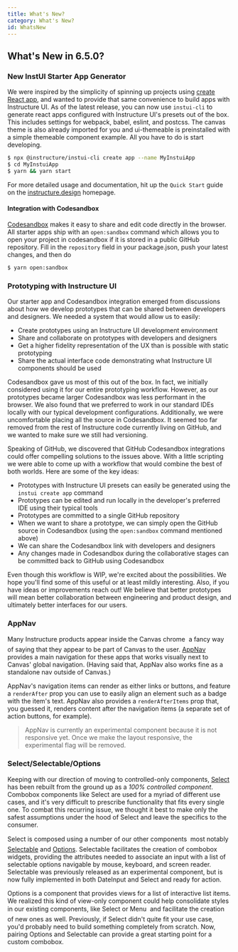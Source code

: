 ```yaml
---
title: What's New?
category: What's New?
id: WhatsNew
---
```


## What's New in 6.5.0?

### New InstUI Starter App Generator
We were inspired by the simplicity of spinning up projects using [create React app](https://github.com/facebook/create-react-app), and wanted to provide that same convenience to build apps with Instructure UI. As of the latest release, you can now use `instui-cli` to generate react apps configured with Instructure UI's presets out of the box. This includes settings for webpack, babel, eslint, and postcss. The canvas theme is also already imported for you and ui-themeable is preinstalled with a simple themeable component example. All you have to do is start developing.

```bash
$ npx @instructure/instui-cli create app --name MyInstuiApp
$ cd MyInstuiApp
$ yarn && yarn start
```

For more detailed usage and documentation, hit up the `Quick Start` guide on the [instructure.design](#) homepage.

#### Integration with Codesandbox

[Codesandbox](https://codesandbox.io) makes it easy to share and edit code directly in the browser. All starter apps ship with an `open:sandbox` command which allows you to open your project in codesandbox if it is stored in a public GitHub repository. Fill in the `repository` field in your package.json, push your latest changes, and then do

```bash
$ yarn open:sandbox
```

### Prototyping with Instructure UI

Our starter app and Codesandbox integration emerged from discussions about how we develop
prototypes that can be shared between developers and designers. We needed a system that would
allow us to easily:
* Create prototypes using an Instructure UI development environment
* Share and collaborate on prototypes with developers and designers
* Get a higher fidelity representation of the UX than is possible with static prototyping
* Share the actual interface code demonstrating what Instructure UI components should be used

Codesandbox gave us most of this out of the box. In fact, we initially considered using
it for our entire prototyping workflow. However, as our prototypes became larger Codesandbox
was less performant in the browser. We also found that we preferred to work in our standard
IDEs locally with our typical development configurations. Additionally, we were uncomfortable
placing all the source in Codesandbox. It seemed too far removed from the rest of Instructure
code currently living on GitHub, and we wanted to make sure we still had versioning.

Speaking of GitHub, we discovered that GitHub Codesandbox integrations could offer compelling
solutions to the issues above. With a little scripting we were able to come up with a workflow
that would combine the best of both worlds. Here are some of the key ideas:
* Prototypes with Instructure UI presets can easily be generated using the `instui create app` command
* Prototypes can be edited and run locally in the developer's preferred IDE using their typical tools
* Prototypes are committed to a single GitHub repository
* When we want to share a prototype, we can simply open the GitHub source in Codesandbox (using the `open:sandbox` command mentioned above)
* We can share the Codesandbox link with developers and designers
* Any changes made in Codesandbox during the collaborative stages can be committed back to GitHub using Codesandbox

Even though this workflow is WIP, we're excited about the possibilities. We hope you'll find some of
this useful or at least mildly interesting. Also, if you have ideas or improvements reach out!
We believe that better prototypes will mean better collaboration between engineering and product
design, and ultimately better interfaces for our users.

### AppNav
Many Instructure products appear inside the Canvas chrome &#151; a fancy way of saying that they appear to be part of Canvas to the user. [AppNav](#AppNav) provides a main navigation for these apps that works visually next to Canvas' global navigation. (Having said that, AppNav also works fine as a standalone nav outside of Canvas.)

AppNav's navigation items can render as either links or buttons, and feature a `renderAfter` prop you can use to easily align an element such as a badge with the item's text. AppNav also provides a `renderAfterItems` prop that, you guessed it, renders content after the navigation items (a separate set of action buttons, for example).

> AppNav is currently an experimental component because it is not responsive yet. Once we make the layout responsive, the experimental flag will be removed.

### Select/Selectable/Options

Keeping with our direction of moving to controlled-only components, [Select](#Select) has been rebuilt from the ground up as a *100% controlled component*. Combobox components like Select are used for a myriad of different use cases, and it's very difficult to prescribe functionality that fits every single one. To combat this recurring issue, we thought it best to make only the safest assumptions under the hood of Select and leave the specifics to the consumer.

Select is composed using a number of our other components &#151; most notably [Selectable](#Selectable) and [Options](#Options). Selectable facilitates the creation of combobox widgets, providing the attributes needed to associate an input with a list of selectable options navigable by mouse, keyboard, and screen reader. Selectable was previously released as an experimental component, but is now fully implemented in both DateInput and Select and ready for action.

Options is a component that provides views for a list of interactive list items. We realized this kind of view-only component could help consolidate styles in our existing components, like Select or Menu &#151; and facilitate the creation of new ones as well. Previously, if Select didn't quite fit your use case, you'd probably need to build something completely from scratch. Now, pairing Options and Selectable can provide a great starting point for a custom combobox.
